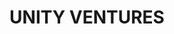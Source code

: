 ---
layout: firm_page
title: "UNITY VENTURES"
id: "unityvc.com"
permalink: "/unityventuresunityvc.com/"
website: "https://www.unityvc.com/"
offices: "Beijing (China)"
investment_stages: "Pre-Seed, Seed, Series A"
portfolio_companies: "36kr (KRKR.US), QingCloud (688316.SH), Airdoc (2251.HK), Momenta, Zhonghe Group, Tungee, Weibo, InfinAstro, X Square, Lightx Computing, Lingmo Medical, Green Voltis, BaoChain Intelligence, StakeStone"
portfolio_link: ""
investment_markets: "Emerging technology, enterprise services, industrial upgrading, biotech, new energy, Fintech"
founded_year: "2011"
description: "UNITY VENTURES, founded in 2011, is a leading early-stage venture capital firm in China. They focus on investing in startups across various sectors, including emerging technologies and enterprise services, aiming to support the digital transformation in China."
linkedin: "https://www.linkedin.com/company/%E4%B9%9D%E5%90%88%E5%88%9B%E6%8A%95/"
twitter: ""
instagram: ""
team_page: ""
investor_type: "Venture Capital"
crunchbase: "https://www.crunchbase.com/organization/unityvc"
pitchbook: ""

# SEO Optimization
meta_title: "UNITY VENTURES - VC Firm - projectstartups.com"
meta_description: "UNITY VENTURES, UNITY VENTURES, founded in 2011, is a leading early-stage venture capital firm in China. They focus on investing in startups across various sectors, i..."
meta_keywords: "UNITY VENTURES, Emerging technology, enterprise services, industrial upgrading, biotech, new energy, Fintech, VC firm, venture capital, startup investor, projectstartups.com"
canonical_url: "https://vc.projectstartups.com/unityventuresunityvc.com/"
---